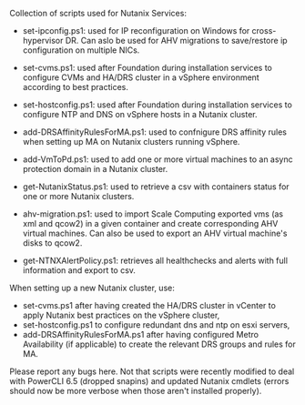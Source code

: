 Collection of scripts used for Nutanix Services:

- set-ipconfig.ps1: used for IP reconfiguration on Windows for cross-hypervisor DR. Can aslo be used for AHV migrations to save/restore ip configuration on multiple NICs.

- set-cvms.ps1: used after Foundation during installation services to configure CVMs and HA/DRS cluster in a vSphere environment according to best practices.

- set-hostconfig.ps1: used after Foundation during installation services to configure NTP and DNS on vSphere hosts in a Nutanix cluster.

- add-DRSAffinityRulesForMA.ps1: used to confnigure DRS affinity rules when setting up MA on Nutanix clusters running vSphere.

- add-VmToPd.ps1: used to add one or more virtual machines to an async protection domain in a Nutanix cluster.

- get-NutanixStatus.ps1: used to retrieve a csv with containers status for one or more Nutanix clusters.

- ahv-migration.ps1: used to import Scale Computing exported vms (as xml and qcow2) in a given container and create corresponding AHV virtual machines.  Can also be used to export an AHV virtual machine's disks to qcow2.

- get-NTNXAlertPolicy.ps1: retrieves all healthchecks and alerts with full information and export to csv.


When setting up a new Nutanix cluster, use:
- set-cvms.ps1 after having created the HA/DRS cluster in vCenter to apply Nutanix best practices on the vSphere cluster,
- set-hostconfig.ps1 to configure redundant dns and ntp on esxi servers,
- add-DRSAffinityRulesForMA.ps1 after having configured Metro Availability (if applicable) to create the relevant DRS groups and rules for MA.

Please report any bugs here.  Not that scripts were recently modified to deal with PowerCLI 6.5 (dropped snapins) and updated Nutanix cmdlets (errors should now be more verbose when those aren't installed properly).
